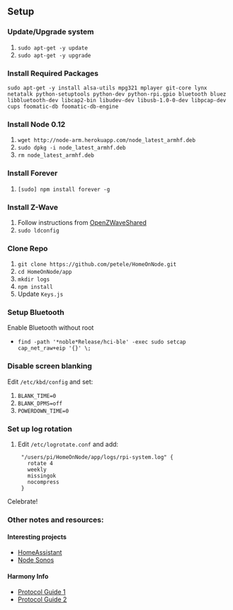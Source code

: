 ## Setup

### Update/Upgrade system

1. `sudo apt-get -y update`
1. `sudo apt-get -y upgrade`

### Install Required Packages

`sudo apt-get -y install alsa-utils mpg321 mplayer git-core lynx netatalk python-setuptools python-dev python-rpi.gpio bluetooth bluez libbluetooth-dev libcap2-bin libudev-dev libusb-1.0-0-dev libpcap-dev cups foomatic-db foomatic-db-engine`

### Install Node 0.12

1. `wget http://node-arm.herokuapp.com/node_latest_armhf.deb`
1. `sudo dpkg -i node_latest_armhf.deb`
1. `rm node_latest_armhf.deb`

### Install Forever

1. `[sudo] npm install forever -g`

### Install Z-Wave

1. Follow instructions from [OpenZWaveShared](https://github.com/OpenZWave/node-openzwave-shared/blob/master/README-raspbian.md)
1. `sudo ldconfig`

### Clone Repo

1. `git clone https://github.com/petele/HomeOnNode.git`
1. `cd HomeOnNode/app`
1. `mkdir logs`
1. `npm install`
1. Update `Keys.js`

### Setup Bluetooth
Enable Bluetooth without root

* `find -path '*noble*Release/hci-ble' -exec sudo setcap cap_net_raw+eip '{}' \;`

### Disable screen blanking

Edit `/etc/kbd/config` and set:

1. `BLANK_TIME=0`
1. `BLANK_DPMS=off`
1. `POWERDOWN_TIME=0`

### Set up log rotation

1. Edit `/etc/logrotate.conf` and add:

		"/users/pi/HomeOnNode/app/logs/rpi-system.log" {
		  rotate 4
		  weekly
		  missingok
		  nocompress
		}

Celebrate!


### Other notes and resources:

#### Interesting projects
* [HomeAssistant](https://github.com/balloob/home-assistant/)
* [Node Sonos](https://github.com/bencevans/node-sonos)

#### Harmony Info
* [Protocol Guide 1](https://github.com/jterrace/pyharmony/blob/master/PROTOCOL.md)
* [Protocol Guide 2](https://github.com/swissmanu/harmonyhubjs-client/tree/master/docs/protocol)

